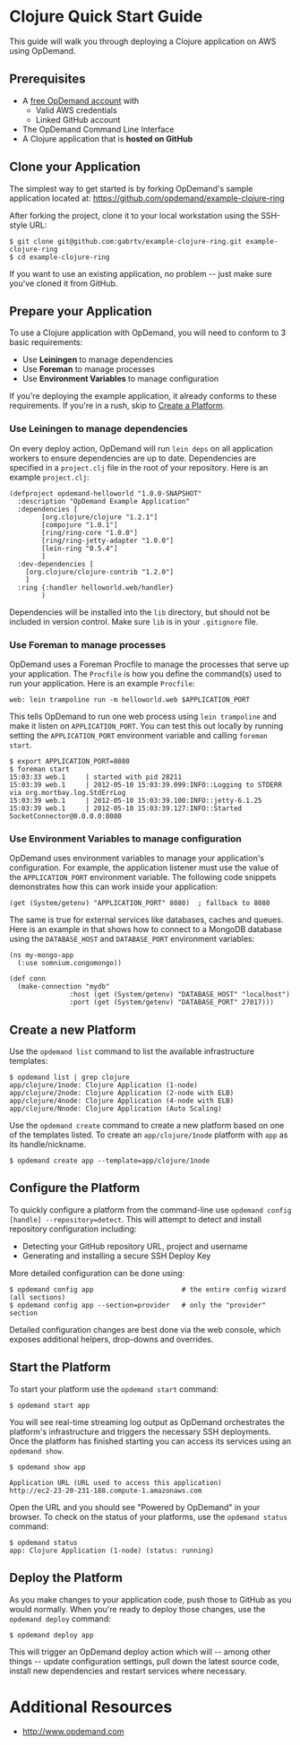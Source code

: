 Clojure Quick Start Guide
=========================

This guide will walk you through deploying a Clojure application on AWS using OpDemand.

Prerequisites
--------------
* A [free OpDemand account](https://app.opdemand.com/signup) with
  * Valid AWS credentials
  * Linked GitHub account
* The OpDemand Command Line Interface
* A Clojure application that is **hosted on GitHub**

Clone your Application
----------------------
The simplest way to get started is by forking OpDemand's sample application located at:
<https://github.com/opdemand/example-clojure-ring>

After forking the project, clone it to your local workstation using the SSH-style URL:

    $ git clone git@github.com:gabrtv/example-clojure-ring.git example-clojure-ring
    $ cd example-clojure-ring

If you want to use an existing application, no problem -- just make sure you've cloned it from GitHub.

Prepare your Application
------------------------
To use a Clojure application with OpDemand, you will need to conform to 3 basic requirements:

 * Use **Leiningen** to manage dependencies
 * Use **Foreman** to manage processes
 * Use **Environment Variables** to manage configuration

If you're deploying the example application, it already conforms to these requirements.  If you're in a rush, skip to [Create a Platform](#create).

### Use Leiningen to manage dependencies

On every deploy action, OpDemand will run `lein deps` on all application workers to ensure dependencies are up to date.  Dependencies are specified in a `project.clj` file in the root of your repository.  Here is an example `project.clj`:

    (defproject opdemand-helloworld "1.0.0-SNAPSHOT"
      :description "OpDemand Example Application"
      :dependencies [
            [org.clojure/clojure "1.2.1"]
            [compojure "1.0.1"]
            [ring/ring-core "1.0.0"]
            [ring/ring-jetty-adapter "1.0.0"]
            [lein-ring "0.5.4"]
            ]
      :dev-dependencies [
        [org.clojure/clojure-contrib "1.2.0"]
        ]
      :ring {:handler helloworld.web/handler}
            )

Dependencies will be installed into the `lib` directory, but should not be included in version control.  Make sure `lib` is in your `.gitignore` file.

### Use Foreman to manage processes

OpDemand uses a Foreman Procfile to manage the processes that serve up your application.  The `Procfile` is how you define the command(s) used to run your application.  Here is an example `Procfile`:

	web: lein trampoline run -m helloworld.web $APPLICATION_PORT

This tells OpDemand to run one web process using `lein trampoline` and make it listen on `APPLICATION_PORT`.  You can test this out locally by running setting the `APPLICATION_PORT` environment variable and calling `foreman start`.

    $ export APPLICATION_PORT=8080
	$ foreman start
    15:03:33 web.1     | started with pid 28211
    15:03:39 web.1     | 2012-05-10 15:03:39.099:INFO::Logging to STDERR via org.mortbay.log.StdErrLog
    15:03:39 web.1     | 2012-05-10 15:03:39.100:INFO::jetty-6.1.25
    15:03:39 web.1     | 2012-05-10 15:03:39.127:INFO::Started SocketConnector@0.0.0.0:8080

### Use Environment Variables to manage configuration

OpDemand uses environment variables to manage your application's configuration.  For example, the application listener must use the value of the `APPLICATION_PORT` environment variable.  The following code snippets demonstrates how this can work inside your application:

	(get (System/getenv) "APPLICATION_PORT" 8080)  ; fallback to 8080
	
The same is true for external services like databases, caches and queues.  Here is an example in that shows how to connect to a MongoDB database using the `DATABASE_HOST` and `DATABASE_PORT` environment variables:

	(ns my-mongo-app
	  (:use somnium.congomongo))
	
    (def conn
      (make-connection "mydb"
                   :host (get (System/getenv) "DATABASE_HOST" "localhost")
                   :port (get (System/getenv) "DATABASE_PORT" 27017)))

<h2 id="create">Create a new Platform</h2>

Use the `opdemand list` command to list the available infrastructure templates:

	$ opdemand list | grep clojure
    app/clojure/1node: Clojure Application (1-node)
    app/clojure/2node: Clojure Application (2-node with ELB)
    app/clojure/4node: Clojure Application (4-node with ELB)
    app/clojure/Nnode: Clojure Application (Auto Scaling)

Use the `opdemand create` command to create a new platform based on one of the templates listed.  To create an `app/clojure/1node` platform with `app` as its handle/nickname.

	$ opdemand create app --template=app/clojure/1node

Configure the Platform
----------------------
To quickly configure a platform from the command-line use `opdemand config [handle] --repository=detect`.  This will attempt to detect and install repository configuration including:

* Detecting your GitHub repository URL, project and username
* Generating and installing a secure SSH Deploy Key

More detailed configuration can be done using:

	$ opdemand config app					   # the entire config wizard (all sections)
	$ opdemand config app --section=provider   # only the "provider" section

Detailed configuration changes are best done via the web console, which exposes additional helpers, drop-downs and overrides.

Start the Platform
------------------
To start your platform use the `opdemand start` command:

	$ opdemand start app
	
You will see real-time streaming log output as OpDemand orchestrates the platform's infrastructure and triggers the necessary SSH deployments.  Once the platform has finished starting you can access its services using an `opdemand show`.

    $ opdemand show app

	Application URL (URL used to access this application)
	http://ec2-23-20-231-188.compute-1.amazonaws.com

Open the URL and you should see "Powered by OpDemand" in your browser.  To check on the status of your platforms, use the `opdemand status` command:

	$ opdemand status
	app: Clojure Application (1-node) (status: running)

Deploy the Platform
----------------------
As you make changes to your application code, push those to GitHub as you would normally.  When you're ready to deploy those changes, use the `opdemand deploy` command:

	$ opdemand deploy app

This will trigger an OpDemand deploy action which will -- among other things -- update configuration settings, pull down the latest source code, install new dependencies and restart services where necessary.


Additional Resources
====================
* <http://www.opdemand.com>

